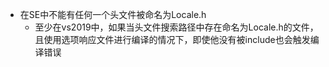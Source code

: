 * 在SE中不能有任何一个头文件被命名为Locale.h
    * 至少在vs2019中，如果当头文件搜索路径中存在命名为Locale.h的文件，且使用选项响应文件进行编译的情况下，即使他没有被include也会触发编译错误